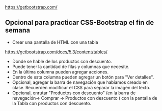 
https://getbootstrap.com/


## Opcional para practicar CSS-Bootstrap el fin de semana

- Crear una pantalla de HTML con una tabla

https://getbootstrap.com/docs/5.3/content/tables/

- Donde se hable de los productos con descuento.
- Puede tener la cantidad de filas y columnas que necesite.
- En la última columna pueden agregar acciones.
- Dentro de esta columna pueden agregar un botón para "Ver detalles".
- Opcional, agregar la barra de navegación que habíamos creado en clase. Recuerden modificar el CSS para separar la imagen del texto.
- Opcional, enrutar "Productos con descuento" (en la barra de navegación-> Comprar -> Productos con descuento ) con la pantalla de la Tabla con productos con descuento.